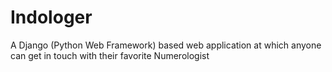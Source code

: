 # Indologer
A Django (Python Web Framework) based web application at which anyone can get in touch with their favorite Numerologist
